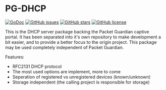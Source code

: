 # PG-DHCP

[![GoDoc](https://godoc.org/github.com/usi-lfkeitel/pg-dhcp/src?status.svg)](https://godoc.org/github.com/usi-lfkeitel/pg-dhcp/src)
[![GitHub issues](https://img.shields.io/github/issues/usi-lfkeitel/pg-dhcp.svg)](https://github.com/usi-lfkeitel/pg-dhcp/issues)
[![GitHub stars](https://img.shields.io/github/stars/usi-lfkeitel/pg-dhcp.svg)](https://github.com/usi-lfkeitel/pg-dhcp/stargazers)
[![GitHub license](https://img.shields.io/badge/license-New%20BSD-blue.svg)](https://raw.githubusercontent.com/usi-lfkeitel/pg-dhcp/master/LICENSE)

This is the DHCP server package backing the Packet Guardian captive portal. It has been separated into it's own repository to make development a bit easier, and to provide a better focus to the origin project. This package may be used completely independent of Packet Guardian.

Features:

- RFC2131 DHCP protocol
- The most used options are implement, more to come
- Seperation of registered vs unregistered devices (known/unknown)
- Storage independent (the calling project is responsible for storage)
